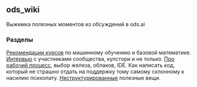 ## ods_wiki
Выжимка полезных моментов из обсуждений в ods.ai

### Разделы
[Рекомендации курсов](../edu_courses.md) по машинному обучению и базовой математике.
[Интервью](../interview.md) с участниками сообщества, кулстори и не только.
[Про рабочий процесс](../workflow.md), выбор железа, облаков, IDE. Как написать код, который не страшно отдать на поддержку тому самому склонному к насилию психопату.
[Неструктурированные](../unsorted.md) полезные вещи.
